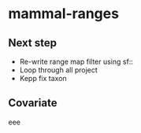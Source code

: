 # mammal-ranges

## Next step 

* Re-write range map filter using sf::
* Loop through all project
* Kepp fix taxon

## Covariate
eee